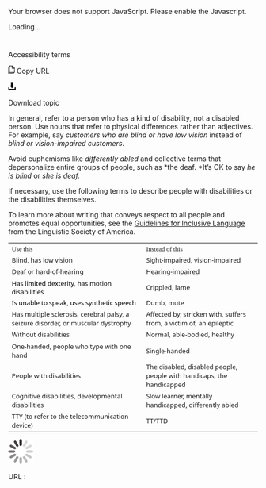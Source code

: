 Your browser does not support JavaScript. Please enable the Javascript.

Loading...

# 

Accessibility terms

![Copy URL](accessibility-terms_files/Copy.png)
Copy URL

![Download](accessibility-terms_files/Download.png)

Download topic

In
general, refer to a person who has a kind of disability, not a
disabled person. Use nouns that refer to physical differences
rather than adjectives. For example, say *customers who are blind or have low vision* instead of *blind or vision-impaired customers*. 

Avoid euphemisms like *differently abled* and collective terms that depersonalize entire groups of people, such as *the deaf. *It’s OK to say *he is blind* or *she is deaf.*

If necessary, use the following terms to describe people with disabilities or the disabilities themselves.

To learn more about writing that conveys respect to all people and promotes equal opportunities, see the [Guidelines for Inclusive Language](http://www.linguisticsociety.org/content/guidelines-inclusive-language "Linguistic Society of America's guidelines for inclusive language") from the Linguistic Society of America.

<table>
<tbody>
<tr class="odd">
<td><span style="font-family: Segoe UI Semibold; font-size: small;">Use this</span></td>
<td><span style="font-family: Segoe UI Semibold; font-size: small;">Instead of this</span></td>
</tr>
<tr class="even">
<td><div>
<span style="font-family: Segoe UI; font-size: small;">Blind, has low vision</span>
</div></td>
<td><div>
<span style="font-family: Segoe UI; font-size: small;">Sight-impaired, vision-impaired</span>
</div></td>
</tr>
<tr class="odd">
<td><span style="font-family: Segoe UI; font-size: small;">Deaf or hard-of-hearing</span></td>
<td><span style="font-family: Segoe UI; font-size: small;">Hearing-impaired</span></td>
</tr>
<tr class="even">
<td><div>
<span style="color: black; line-height: 107%; font-family: Segoe UI; font-size: small; mso-bidi-font-size: 11.0pt; mso-fareast-font-family: &quot;Times New Roman&quot;; mso-ansi-language: EN-US; mso-fareast-language: EN-US; mso-bidi-language: AR-SA; mso-themecolor: text1;">Has limited dexterity, has motion disabilities</span>
</div></td>
<td><div>
<span style="font-family: Segoe UI; font-size: small;">Crippled, lame</span>
</div></td>
</tr>
<tr class="odd">
<td><span style="color: black; line-height: 107%; font-family: Segoe UI; font-size: small; mso-bidi-font-size: 11.0pt; mso-fareast-font-family: &quot;Times New Roman&quot;; mso-ansi-language: EN-US; mso-fareast-language: EN-US; mso-bidi-language: AR-SA; mso-themecolor: text1;">Is unable to speak, uses synthetic speech</span></td>
<td><span style="font-family: Segoe UI; font-size: small;">Dumb, mute</span></td>
</tr>
<tr class="even">
<td><span style="color: black; line-height: 107%; font-size: 9pt; mso-bidi-font-size: 11.0pt; mso-fareast-font-family: &quot;Times New Roman&quot;; mso-ansi-language: EN-US; mso-fareast-language: EN-US; mso-bidi-language: AR-SA; mso-themecolor: text1;"></span><span style="font-face: Segoe UI Light;"><span style="font-family: Segoe UI; font-size: small;">Has multiple sclerosis, cerebral palsy, a seizure disorder, or muscular dystrophy</span></span></td>
<td><span style="color: black; line-height: 107%; font-family: &quot;Segoe UI Light&quot;,&quot;sans-serif&quot;; font-size: 9pt; mso-bidi-font-size: 11.0pt; mso-fareast-font-family: &quot;Times New Roman&quot;; mso-ansi-language: EN-US; mso-fareast-language: EN-US; mso-bidi-language: AR-SA; mso-themecolor: text1;"></span><span style="font-family: Segoe UI; font-size: small;">Affected by, stricken with, suffers from, a victim of, an epileptic</span></td>
</tr>
<tr class="odd">
<td><span style="font-family: Segoe UI; font-size: small;">Without disabilities</span></td>
<td><span style="font-family: Segoe UI; font-size: small;">Normal, able-bodied, healthy</span></td>
</tr>
<tr class="even">
<td><span style="font-family: Segoe UI; font-size: small;">One-handed, people who type with one hand</span></td>
<td><span style="font-family: Segoe UI; font-size: small;">Single-handed</span></td>
</tr>
<tr class="odd">
<td><span style="font-family: Segoe UI; font-size: small;">People with disabilities</span></td>
<td><span style="font-family: Segoe UI; font-size: small;">The disabled, disabled people, people with handicaps, the handicapped</span></td>
</tr>
<tr class="even">
<td><span style="font-family: Segoe UI; font-size: small;">Cognitive disabilities, developmental disabilities</span></td>
<td><span style="font-family: Segoe UI; font-size: small;">Slow learner, mentally handicapped, differently abled</span></td>
</tr>
<tr class="odd">
<td><span style="font-family: Segoe UI; font-size: small;">TTY (to refer to the telecommunication device)</span></td>
<td><span style="font-family: Segoe UI; font-size: small;">TT/TTD</span></td>
</tr>
</tbody>
</table>

![In progress](accessibility-terms_files/activity-large.gif)

URL :
